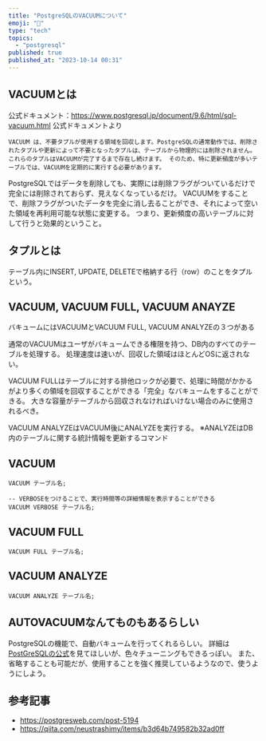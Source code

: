 ```yaml
---
title: "PostgreSQLのVACUUMについて"
emoji: "📮"
type: "tech"
topics:
  - "postgresql"
published: true
published_at: "2023-10-14 00:31"
---
```


## VACUUMとは
公式ドキュメント：https://www.postgresql.jp/document/9.6/html/sql-vacuum.html
公式ドキュメントより

```
VACUUM は、不要タプルが使用する領域を回収します。PostgreSQLの通常動作では、削除されたタプルや更新によって不要となったタプルは、テーブルから物理的には削除されません。 これらのタプルはVACUUMが完了するまで存在し続けます。 そのため、特に更新頻度が多いテーブルでは、VACUUMを定期的に実行する必要があります。
```

PostgreSQLではデータを削除しても、実際には削除フラグがついているだけで完全には削除されておらず、見えなくなっているだけ。
VACUUMをすることで、削除フラグがついたデータを完全に消し去ることができ、それによって空いた領域を再利用可能な状態に変更する。
つまり、更新頻度の高いテーブルに対して行うと効果的ということ。

## タプルとは
テーブル内にINSERT, UPDATE, DELETEで格納する行（row）のことをタプルという。

## VACUUM, VACUUM FULL, VACUUM ANAYZE
バキュームにはVACUUMとVACUUM FULL, VACUUM ANALYZEの３つがある

通常のVACUUMはユーザがバキュームできる権限を持つ、DB内のすべてのテーブルを処理する。
処理速度は速いが、回収した領域はほとんどOSに返されない。

VACUUM FULLはテーブルに対する排他ロックが必要で、処理に時間がかかるがより多くの領域を回収することができる「完全」なバキュームをすることができる。
大きな容量がテーブルから回収されなければいけない場合のみに使用されるべき。

VACUUM ANALYZEはVACUUM後にANALYZEを実行する。
※ANALYZEはDB内のテーブルに関する統計情報を更新するコマンド

## VACUUM

```
VACUUM テーブル名;

-- VERBOSEをつけることで、実行時間等の詳細情報を表示することができる
VACUUM VERBOSE テーブル名;
```

## VACUUM FULL

```
VACUUM FULL テーブル名;
```

## VACUUM ANALYZE

```
VACUUM ANALYZE テーブル名;
```

## AUTOVACUUMなんてものもあるらしい
PostgreSQLの機能で、自動バキュームを行ってくれるらしい。
詳細は[PostGreSQLの公式](https://www.postgresql.org/docs/current/runtime-config-autovacuum.html)を見てほしいが、色々チューニングもできるっぽい。
また、省略することも可能だが、使用することを強く推奨しているようなので、使うようにしよう。

## 参考記事
- https://postgresweb.com/post-5194
- https://qiita.com/neustrashimy/items/b3d64b749582b32ad0ff
